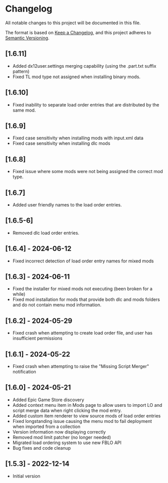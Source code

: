 # Changelog

All notable changes to this project will be documented in this file.

The format is based on [Keep a Changelog](https://keepachangelog.com/en/1.0.0/),
and this project adheres to [Semantic Versioning](https://semver.org/spec/v2.0.0.html).

## [1.6.11]
- Added dx12user.settings merging capability (using the .part.txt suffix pattern)
- Fixed TL mod type not assigned when installing binary mods.

## [1.6.10]
- Fixed inability to separate load order entries that are distributed by the same mod.

## [1.6.9]

- Fixed case sensitivity when installing mods with input.xml data
- Fixed case sensitivity when installing dlc mods

## [1.6.8]

- Fixed issue where some mods were not being assigned the correct mod type.

## [1.6.7]

- Added user friendly names to the load order entries.

## [1.6.5-6]

- Removed dlc load order entries.

## [1.6.4] - 2024-06-12

- Fixed incorrect detection of load order entry names for mixed mods

## [1.6.3] - 2024-06-11

- Fixed the installer for mixed mods not executing (been broken for a while)
- Fixed mod installation for mods that provide both dlc and mods folders and do not contain menu mod information.

## [1.6.2] - 2024-05-29

- Fixed crash when attempting to create load order file, and user has insufficient permissions

## [1.6.1] - 2024-05-22

- Fixed crash when attempting to raise the "Missing Script Merger" notification

## [1.6.0] - 2024-05-21

- Added Epic Game Store discovery
- Added context menu item in Mods page to allow users to import LO and script merge data when right clicking the mod entry.
- Added custom item renderer to view source mods of load order entries
- Fixed longstanding issue causing the menu mod to fail deployment when imported from a collection
- Version information now displaying correctly
- Removed mod limit patcher (no longer needed)
- Migrated load ordering system to use new FBLO API
- Bug fixes and code cleanup

## [1.5.3] - 2022-12-14

- Initial version